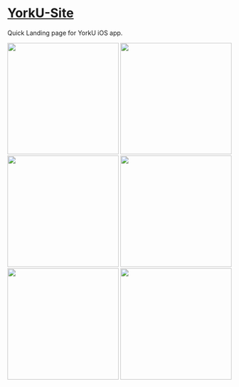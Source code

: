 # [YorkU-Site](https://aayush9029.github.io/YorkU-Site/)
Quick Landing page for YorkU iOS app.



<img src="https://user-images.githubusercontent.com/43297314/188296162-1088fd1e-fc98-4f44-8840-8754ce57f23b.jpg" width=250px> <img src="https://user-images.githubusercontent.com/43297314/188296164-9da6b404-12ee-4b16-adca-939219a1e481.jpg" width=250px> <img src="https://user-images.githubusercontent.com/43297314/188296166-e02ada9f-37b7-414f-9dce-c8ccd119069a.jpg" width=250px> <img src="https://user-images.githubusercontent.com/43297314/188296167-d9e6313e-20be-42b7-b902-3e8ae52cefcb.jpg" width=250px> <img src="https://user-images.githubusercontent.com/43297314/188296169-1dce65c4-983a-4e7c-86df-778321d076f9.jpg" width=250px> <img src="https://user-images.githubusercontent.com/43297314/188296171-1caae7b8-107b-4c07-b571-850e1be50f6c.jpg" width=250px>
